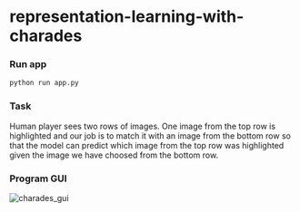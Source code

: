 # representation-learning-with-charades

### Run app

```python
python run app.py
```

### Task

Human player sees two rows of images. One image from the top row is highlighted and our job is to match it with an image from the bottom row so that the model can predict which image from the top row was highlighted given the image we have choosed from the bottom row.

### Program GUI

![charades_gui](https://user-images.githubusercontent.com/38153933/102026060-2b904600-3d9c-11eb-9e12-e16b05728abd.png)
